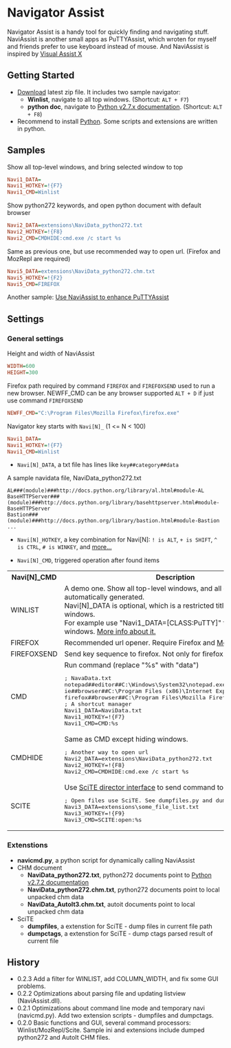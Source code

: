 Navigator Assist
================

Navigator Assist is a handy tool for quickly finding and navigating stuff.
NaviAssist is another small apps as PuTTYAssist, which wroten for myself
and friends prefer to use keyboard instead of mouse. And NaviAssist is
inspired by [Visual Assist X](http://www.wholetomato.com/)

Getting Started
---------------

* [Download](https://github.com/zackz/NaviAssist/downloads) latest zip file.
It includes two sample navigator:
  * **Winlist**, navigate to all top windows. (Shortcut: `ALT + F7`)
  * **python doc**, navigate to [Python v2.7.x documentation](http://docs.python.org).
(Shortcut: `ALT + F8`)
* Recommend to install [Python](http://python.org/download/). Some
scripts and extensions are written in python.

Samples
-------

Show all top-level windows, and bring selected window to top

```ini
Navi1_DATA=
Navi1_HOTKEY=!{F7}
Navi1_CMD=Winlist
```

Show python272 keywords, and open python document with default browser

```ini
Navi2_DATA=extensions\NaviData_python272.txt
Navi2_HOTKEY=!{F8}
Navi2_CMD=CMDHIDE:cmd.exe /c start %s
```

Same as previous one, but use recommended way to open url. (Firefox and MozRepl
are required)

```ini
Navi5_DATA=extensions\NaviData_python272.chm.txt
Navi5_HOTKEY=!{F2}
Navi5_CMD=FIREFOX
```

Another sample: [Use NaviAssist to enhance PuTTYAssist](https://github.com/zackz/NaviAssist/wiki/Use-NaviAssist-to-enhance-PuTTYAssist)

Settings
--------

### General settings

Height and width of NaviAssist

```ini
WIDTH=600
HEIGHT=300
```

Firefox path required by command `FIREFOX` and `FIREFOXSEND` used to run a new browser.
NEWFF_CMD can be any browser supported `ALT + D` if just use command `FIREFOXSEND`

```ini
NEWFF_CMD="C:\Program Files\Mozilla Firefox\firefox.exe"
```

Navigator key starts with `Navi[N]_` (1 <= N < 100)

```ini
Navi1_DATA=
Navi1_HOTKEY=!{F7}
Navi1_CMD=Winlist
```

* `Navi[N]_DATA`, a txt file has lines like `key##category##data`

A sample navidata file, NaviData_python272.txt

```
AL###(module)###http://docs.python.org/library/al.html#module-AL
BaseHTTPServer###(module)###http://docs.python.org/library/basehttpserver.html#module-BaseHTTPServer
Bastion###(module)###http://docs.python.org/library/bastion.html#module-Bastion
...
```

* `Navi[N]_HOTKEY`, a key combination for Navi[N]: `! is ALT`, `+ is SHIFT`, `^ is CTRL`,
`# is WINKEY`, and [more...](http://www.autoitscript.com/autoit3/docs/functions/Send.htm)

* `Navi[N]_CMD`, triggered operation after found items

<table width="100%">
  <tr>
    <th>Navi[N]_CMD</th><th>Description</th>
  </tr>
  <tr>
    <td>WINLIST</td>
    <td>A demo one. Show all top-level windows, and all data is automatically generated.<br>
Navi[N]_DATA is optional, which is a restricted title for searching windows.<br>
For example use "Navi1_DATA=[CLASS:PuTTY]" to search all PuTTY windows.
<a href="http://www.autoitscript.com/autoit3/docs/intro/windowsadvanced.htm">More info about it.</a>
    </td>
  </tr>
  <tr>
    <td>FIREFOX</td>
    <td>Recommended url opener. Require Firefox and
    <a href="https://github.com/bard/mozrepl/wiki/">MozRepl</a> extension.</td>
  </tr>
  <tr>
    <td>FIREFOXSEND</td>
    <td>Send key sequence to firefox. Not only for firefox.</td>
  </tr>
  <tr>
    <td>CMD</td>
    <td>Run command (replace "%s" with "data")
<pre>
; NavaData.txt
notepad##editor##C:\Windows\System32\notepad.exe
ie##browser##C:\Program Files (x86)\Internet Explorer\iexplore.exe
firefox##browser##C:\Program Files\Mozilla Firefox\firefox.exe
; A shortcut manager
Navi1_DATA=NaviData.txt
Navi1_HOTKEY=!{F7}
Navi1_CMD=CMD:%s
</pre>
    </td>
  </tr>
  <tr>
    <td>CMDHIDE</td>
    <td>Same as CMD except hiding windows.
<pre>
; Another way to open url
Navi2_DATA=extensions\NaviData_python272.txt
Navi2_HOTKEY=!{F8}
Navi2_CMD=CMDHIDE:cmd.exe /c start %s
</pre>
    </td>
  </tr>
  <tr>
    <td>SCITE</td>
    <td>Use <a href="http://www.scintilla.org/SciTEDirector.html">SciTE director interface</a>
    to send command to SciTE
<pre>
; Open files use SciTE. See dumpfiles.py and dumpctags.py
Navi3_DATA=extensions\some_file_list.txt
Navi3_HOTKEY=!{F9}
Navi3_CMD=SCITE:open:%s
</pre>
    </td>
  </tr>
</table>

### Extenstions

* **navicmd.py**, a python script for dynamically calling NaviAssist
* CHM document
  * **NaviData_python272.txt**, python272 documents point to
[Python v2.7.2 documentation](http://docs.python.org)
  * **NaviData_python272.chm.txt**, python272 documents point to local unpacked chm data
  * **NaviData_AutoIt3.chm.txt**, autoit documents point to local unpacked chm data
* SciTE
  * **dumpfiles**, a extenstion for SciTE - dump files in current file path
  * **dumpctags**, a extenstion for SciTE - dump ctags parsed result of current file

History
-------

* 0.2.3 Add a filter for WINLIST, add COLUMN_WIDTH, and fix some GUI problems.
* 0.2.2 Optimizations about parsing file and updating listview (NaviAssist.dll).
* 0.2.1 Optimizations about command line mode and temporary navi (navicmd.py).
Add two extension scripts - dumpfiles and dumpctags.
* 0.2.0 Basic functions and GUI, several command processors:
Winlist/MozRepl/Scite. Sample ini and extensions include dumped python272
and AutoIt CHM files.
